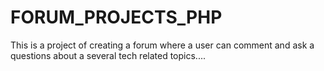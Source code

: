 # FORUM_PROJECTS_PHP
This is a project of creating a forum where a user can comment and ask a questions about a several tech related topics....

